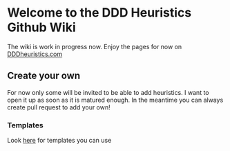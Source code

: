 # Welcome to the DDD Heuristics Github Wiki
The wiki is work in progress now. Enjoy the pages for now on [DDDheuristics.com](https://dddheuristics.com)


## Create your own
For now only some will be invited to be able to add heuristics. I want to open it up as soon as it is matured enough. In the meantime you can always create pull request to add your own! 

### Templates
Look [here](./templates/index.md) for templates you can use